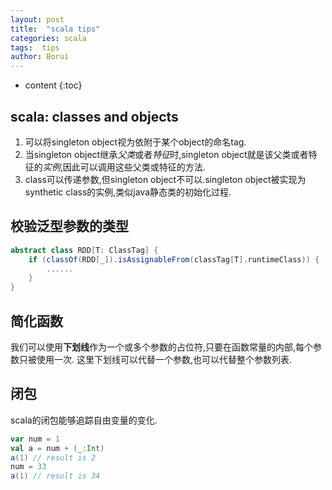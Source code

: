 ```yaml
---
layout: post
title:  "scala tips"
categories: scala
tags:  tips 
author: Borui
---
```


* content
{:toc}

## scala: classes and objects
1. 可以将singleton object视为依附于某个object的命名tag.
2. 当singleton object继承*父类*或者*特征*时,singleton object就是该父类或者特征的*实例*,因此可以调用这些父类或特征的方法.
3. class可以传递参数,但singleton object不可以.singleton object被实现为synthetic class的实例,类似java静态类的初始化过程.

## 校验泛型参数的类型
```scala
abstract class RDD[T: ClassTag] {
    if (classOf(RDD[_]).isAssignableFrom(classTag[T].runtimeClass)) {
        ......
    }
}
```
## 简化函数
我们可以使用**下划线**作为一个或多个参数的占位符,只要在函数常量的内部,每个参数只被使用一次.
这里下划线可以代替一个参数,也可以代替整个参数列表.

## 闭包
scala的闭包能够追踪自由变量的变化.
```scala
var num = 1
val a = num + (_:Int)
a(1) // result is 2
num = 33
a(1) // result is 34
```
